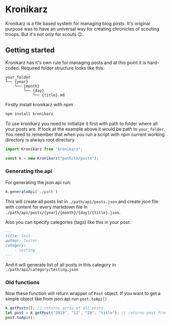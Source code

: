 # Kronikarz

Kronikarz is a file based system for managing blog posts. It's original purpose was to have an universal way for creating chronicles of scouting troops. But it's not only for scouts 😉.

## Getting started

Kronikarz has it's own rule for managing posts and at this point it is hard-coded. Required folder structure looks like this:

```
your_folder
└── {year}
    └── {month}
        └── {day}
            └── {title}.md
```

Firstly install kronikarz with npm

```bash
npm install kronikarz
```

To use kronikarz you need to initialize it first with path to folder where all your posts are. If look at the example above it would be path to `your_folder`. You need to remember that when you run a script with npm current working directory is always root directory.

```js
import Kronikarz from "kronikarz";

const k = new Kronikarz("path/to/posts");
```

### Generating the api

For generating the json api run:

```js
k.generateApi(`./path`)
```

This will create all posts list in `./path/api/posts.json` and create json file
with content for every markdown file in
`./path/api/posts/{year}/{month}/{day}/{title}.json`.

Also you can specify categories (tags) like this in your post:

```md
---
title: Test
author: Tester
category:
    - testing
---
```

And it will generate list of all posts in this category in
`./path/api/category/testing.json`

### Old functions

Now these function will return wrapper of `Post` object. If you want to get a
simple object like from json api run `post.toApi()`

```js
k.getPosts(); // returns array of all posts
let post = k.getPost("2019", "11", "20", "title"); // returns post from path `2019/11/20/title.md`
post.toApi();
```
